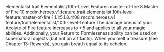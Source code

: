 <ability>
  <metadata>
    <class>elementalist</class>
    <feature_type>trait</feature_type>
    <file_dpath>Elementalist/10th-Level Features</file_dpath>
    <item_id>master-of-fire</item_id>
    <item_index>8</item_index>
    <item_name>Master of Fire</item_name>
    <level>10</level>
    <scc>mcdm.heroes.v1:feature.trait.elementalist.10th-level-feature:master-of-fire</scc>
    <scdc>1.1.1:5.1.8.4:08</scdc>
    <source>mcdm.heroes.v1</source>
    <type>feature/trait/elementalist/10th-level-feature</type>
  </metadata>
  <effects>
    <effect type="mundane">The damage bonus of your Acolyte of Fire feature increases to +5 and applies to all your magic abilities.
Additionally, your Return to Formlessness ability can be used on supernatural objects (but not on artifacts). When you melt a treasure (see Chapter 13: Rewards), you gain breath equal to its echelon.</effect>
  </effects>
</ability>
